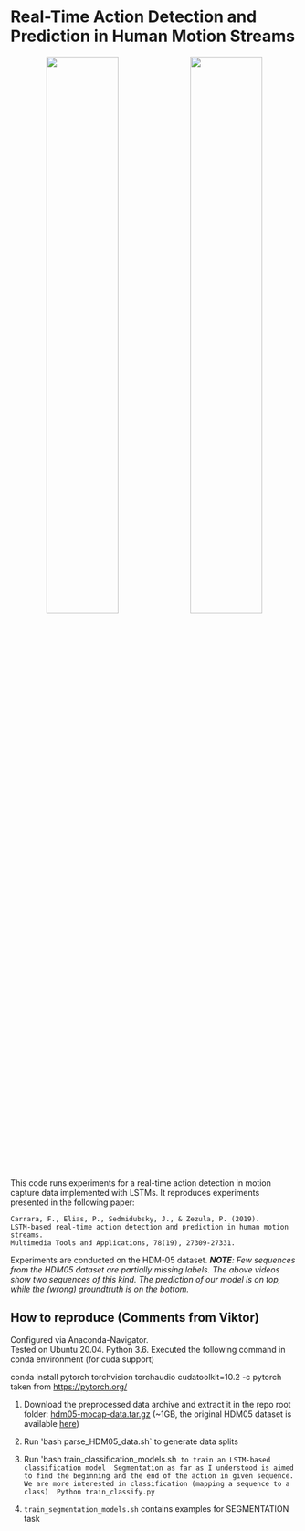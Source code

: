 # Real-Time Action Detection and Prediction in Human Motion Streams

<p align=center>
<img src="images/3144.gif" width="50%"><img src="images/3292.gif" width="50%">
</p>

This code runs experiments for a real-time action detection in motion capture data implemented with LSTMs.
It reproduces experiments presented in the following paper:
```
Carrara, F., Elias, P., Sedmidubsky, J., & Zezula, P. (2019).
LSTM-based real-time action detection and prediction in human motion streams.
Multimedia Tools and Applications, 78(19), 27309-27331.
```
Experiments are conducted on the HDM-05 dataset. _**NOTE**: Few sequences from the HDM05 dataset are partially missing labels.
The above videos show two sequences of this kind. The prediction of our model is on top, while the (wrong) groundtruth is on the bottom._

## How to reproduce (Comments from Viktor)

Configured via Anaconda-Navigator.  
Tested on Ubuntu 20.04. Python 3.6. 
Executed  the following command in conda environment (for cuda support)

conda install pytorch torchvision torchaudio cudatoolkit=10.2 -c pytorch
taken from https://pytorch.org/


1. Download the preprocessed data archive and extract it in the repo root folder: [hdm05-mocap-data.tar.gz](https://drive.google.com/file/d/1YyQTS2vyK0Z6MdeTd9ko9K3u_E6G8i5c/view?usp=sharing) (~1GB, the original HDM05 dataset is available [here](http://resources.mpi-inf.mpg.de/HDM05/))

2. Run 'bash parse_HDM05_data.sh` to generate data splits 
3. Run 'bash train_classification_models.sh` to train an LSTM-based classification model 
Segmentation as far as I understood is aimed to find the beginning and the end of the action in given sequence.
We are more interested in classification (mapping a sequence to a class) 
Python train_classify.py`  
4.  `train_segmentation_models.sh` contains examples for SEGMENTATION task

